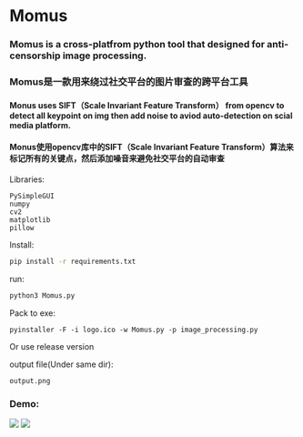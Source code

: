 # Momus
### Momus is a cross-platfrom python tool that designed for anti-censorship image processing.
### Momus是一款用来绕过社交平台的图片审查的跨平台工具

#### Monus uses SIFT（Scale Invariant Feature Transform） from opencv to detect all keypoint on img then add noise to aviod auto-detection on scial media platform.
#### Monus使用opencv库中的SIFT（Scale Invariant Feature Transform）算法来标记所有的关键点，然后添加噪音来避免社交平台的自动审查

Libraries:
```
PySimpleGUI
numpy
cv2
matplotlib
pillow
```

Install:
```bash
pip install -r requirements.txt
```
run:
```bash
python3 Momus.py
```
Pack to exe:
```
pyinstaller -F -i logo.ico -w Momus.py -p image_processing.py
```
Or use release version

output file(Under same dir):
```
output.png
```

### Demo:
![](Momus_Demo.gif)
![](Momus_Demo_2.gif)
